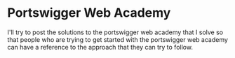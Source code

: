 # Portswigger Web Academy
I'll try to post the solutions to the portswigger web academy that I solve so that people who are trying to get started with the portswigger web academy can have a reference to the approach that they can try to follow.
